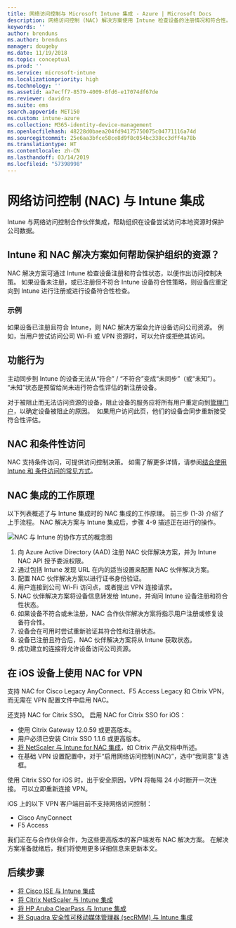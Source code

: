 ```yaml
---
title: 网络访问控制与 Microsoft Intune 集成 - Azure | Microsoft Docs
description: 网络访问控制 (NAC) 解决方案使用 Intune 检查设备的注册情况和符合性。 NAC 内含某些行为，并且能与条件访问配合使用。 请参阅相关步骤载入，并获取合作伙伴解决方案的列表。
keywords: ''
author: brenduns
ms.author: brenduns
manager: dougeby
ms.date: 11/19/2018
ms.topic: conceptual
ms.prod: ''
ms.service: microsoft-intune
ms.localizationpriority: high
ms.technology: ''
ms.assetid: aa7ecff7-8579-4009-8fd6-e17074df67de
ms.reviewer: davidra
ms.suite: ems
search.appverid: MET150
ms.custom: intune-azure
ms.collection: M365-identity-device-management
ms.openlocfilehash: 48228d0baea204fd94175750075c04771116a74d
ms.sourcegitcommit: 25e6aa3bfce58ce8d9f8c054bc338cc3dff4a78b
ms.translationtype: HT
ms.contentlocale: zh-CN
ms.lasthandoff: 03/14/2019
ms.locfileid: "57398998"
---
```

# <a name="network-access-control-nac-integration-with-intune"></a>网络访问控制 (NAC) 与 Intune 集成

Intune 与网络访问控制合作伙伴集成，帮助组织在设备尝试访问本地资源时保护公司数据。

## <a name="how-do-intune-and-nac-solutions-help-protect-your-organization-resources"></a>Intune 和 NAC 解决方案如何帮助保护组织的资源？

NAC 解决方案可通过 Intune 检查设备注册和符合性状态，以便作出访问控制决策。 如果设备未注册，或已注册但不符合 Intune 设备符合性策略，则设备应重定向到 Intune 进行注册或进行设备符合性检查。

### <a name="example"></a>示例

如果设备已注册且符合 Intune，则 NAC 解决方案会允许设备访问公司资源。 例如，当用户尝试访问公司 Wi-Fi 或 VPN 资源时，可以允许或拒绝其访问。

## <a name="feature-behaviors"></a>功能行为

主动同步到 Intune 的设备无法从“符合” / “不符合”变成“未同步”（或“未知”）。 “未知”状态是预留给尚未进行符合性评估的新注册设备。

对于被阻止而无法访问资源的设备，阻止设备的服务应将所有用户重定向到[管理门户](https://portal.manage.microsoft.com)，以确定设备被阻止的原因。  如果用户访问此页，他们的设备会同步重新接受符合性评估。

## <a name="nac-and-conditional-access"></a>NAC 和条件性访问

NAC 支持条件访问，可提供访问控制决策。 如需了解更多详情，请参阅[结合使用 Intune 和 条件访问的常见方式](conditional-access-intune-common-ways-use.md)。

## <a name="how-the-nac-integration-works"></a>NAC 集成的工作原理

以下列表概述了与 Intune 集成时的 NAC 集成的工作原理。 前三步 (1-3) 介绍了上手流程。 NAC 解决方案与 Intune 集成后，步骤 4-9 描述正在进行的操作。

![NAC 与 Intune 的协作方式的概念图](./media/ca-intune-common-ways-2.png)

1. 向 Azure Active Directory (AAD) 注册 NAC 伙伴解决方案，并为 Intune NAC API 授予委派权限。
2. 通过包括 Intune 发现 URL 在内的适当设置来配置 NAC 伙伴解决方案。
3. 配置 NAC 伙伴解决方案以进行证书身份验证。
4. 用户连接到公司 Wi-Fi 访问点，或者提出 VPN 连接请求。
5. NAC 伙伴解决方案将设备信息转发给 Intune，并询问 Intune 设备注册和符合性状态。
6. 如果设备不符合或未注册，NAC 合作伙伴解决方案将指示用户注册或修复设备符合性。
7. 设备会在可用时尝试重新验证其符合性和注册状态。
8. 设备已注册且符合后，NAC 伙伴解决方案将从 Intune 获取状态。
9. 成功建立的连接将允许设备访问公司资源。

## <a name="use-nac-for-vpn-on-your-ios-devices"></a>在 iOS 设备上使用 NAC for VPN  
支持 NAC for Cisco Legacy AnyConnect、F5 Access Legacy 和 Citrix VPN，而无需在 VPN 配置文件中启用 NAC。

还支持 NAC for Citrix SSO。 启用 NAC for Citrix SSO for iOS：
- 使用 Citrix Gateway 12.0.59 或更高版本。  
- 用户必须已安装 Citrix SSO 1.1.6 或更高版本。
- [将 NetScaler 与 Intune for NAC 集成](https://docs.citrix.com/en-us/netscaler-gateway/12/microsoft-intune-integration/configuring-network-access-control-device-check-for-netscaler-gateway-virtual-server-for-single-factor-authentication-deployment.html)，如 Citrix 产品文档中所述。
- 在基础 VPN 设置配置中，对于“启用网络访问控制(NAC)”，选中“我同意”复选框。

使用 Citrix SSO for iOS 时，出于安全原因，VPN 将每隔 24 小时断开一次连接。 可以立即重新连接 VPN。


iOS 上的以下 VPN 客户端目前不支持网络访问控制：
-   Cisco AnyConnect
-   F5 Access

我们正在与合作伙伴合作，为这些更高版本的客户端发布 NAC 解决方案。 在解决方案准备就绪后，我们将使用更多详细信息来更新本文。 


## <a name="next-steps"></a>后续步骤

- [将 Cisco ISE 与 Intune 集成](http://www.cisco.com/c/en/us/td/docs/security/ise/2-1/admin_guide/b_ise_admin_guide_21/b_ise_admin_guide_20_chapter_01000.html)
- [将 Citrix NetScaler 与 Intune 集成](http://docs.citrix.com/en-us/netscaler-gateway/12/microsoft-intune-integration/configuring-network-access-control-device-check-for-netscaler-gateway-virtual-server-for-single-factor-authentication-deployment.html)
- [将 HP Aruba ClearPass 与 Intune 集成](https://support.arubanetworks.com/Documentation/tabid/77/DMXModule/512/Command/Core_Download/Default.aspx?EntryId=31271)
- [将 Squadra 安全性可移动媒体管理器 (secRMM) 与 Intune 集成](http://www.squadratechnologies.com/StaticContent/ProductDownload/secRMM/9.9.0.0/secRMMIntuneAccessControlSetupGuide.pdf)
